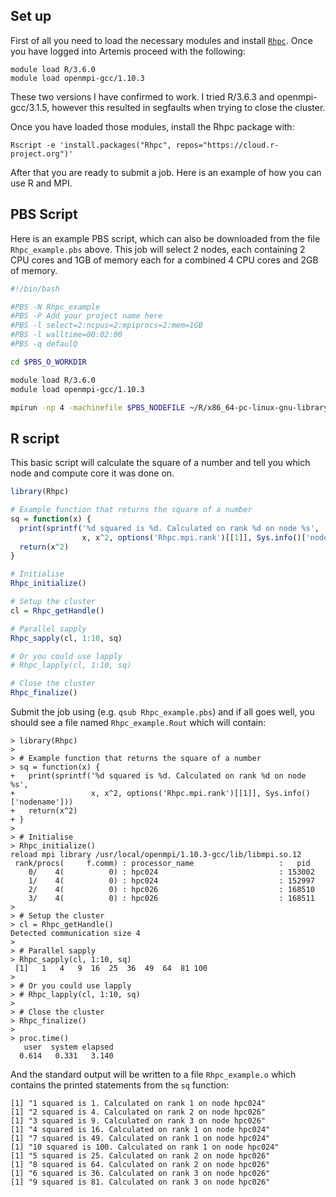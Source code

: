 ## Set up

First of all you need to load the necessary modules and install [`Rhpc`](https://cran.r-project.org/package=Rhpc). Once you have logged into Artemis proceed with the following:

```
module load R/3.6.0
module load openmpi-gcc/1.10.3
```

These two versions I have confirmed to work. I tried R/3.6.3 and openmpi-gcc/3.1.5, however this resulted in segfaults when trying to close the cluster.

Once you have loaded those modules, install the Rhpc package with:

`Rscript -e 'install.packages("Rhpc", repos="https://cloud.r-project.org")'`

After that you are ready to submit a job. Here is an example of how you can use R and MPI.

## PBS Script

Here is an example PBS script, which can also be downloaded from the file `Rhpc_example.pbs` above. This job will select 2 nodes, each containing 2 CPU cores and 1GB of memory each for a combined 4 CPU cores and 2GB of memory.

```bash
#!/bin/bash

#PBS -N Rhpc_example
#PBS -P Add your project name here
#PBS -l select=2:ncpus=2:mpiprocs=2:mem=1GB
#PBS -l walltime=00:02:00
#PBS -q defaulQ

cd $PBS_O_WORKDIR

module load R/3.6.0
module load openmpi-gcc/1.10.3

mpirun -np 4 -machinefile $PBS_NODEFILE ~/R/x86_64-pc-linux-gnu-library/3.6/Rhpc/Rhpc CMD BATCH --no-save Rhpc_example.R
```

## R script

This basic script will calculate the square of a number and tell you which node and compute core it was done on.

```r
library(Rhpc)

# Example function that returns the square of a number
sq = function(x) {
  print(sprintf('%d squared is %d. Calculated on rank %d on node %s',
                x, x^2, options('Rhpc.mpi.rank')[[1]], Sys.info()['nodename']))
  return(x^2)
}

# Initialise
Rhpc_initialize()

# Setup the cluster
cl = Rhpc_getHandle()

# Parallel sapply
Rhpc_sapply(cl, 1:10, sq)

# Or you could use lapply
# Rhpc_lapply(cl, 1:10, sq)

# Close the cluster
Rhpc_finalize()
```

Submit the job using (e.g. `qsub Rhpc_example.pbs`) and if all goes well, you should see a file named `Rhpc_example.Rout` which will contain:

```
> library(Rhpc)
> 
> # Example function that returns the square of a number
> sq = function(x) {
+   print(sprintf('%d squared is %d. Calculated on rank %d on node %s',
+                 x, x^2, options('Rhpc.mpi.rank')[[1]], Sys.info()['nodename']))
+   return(x^2)
+ }
> 
> # Initialise
> Rhpc_initialize()
reload mpi library /usr/local/openmpi/1.10.3-gcc/lib/libmpi.so.12
 rank/procs(     f.comm) : processor_name                   :   pid
    0/    4(          0) : hpc024                           : 153002
    1/    4(          0) : hpc024                           : 152997
    2/    4(          0) : hpc026                           : 168510
    3/    4(          0) : hpc026                           : 168511
> 
> # Setup the cluster
> cl = Rhpc_getHandle()
Detected communication size 4
> 
> # Parallel sapply
> Rhpc_sapply(cl, 1:10, sq)
 [1]   1   4   9  16  25  36  49  64  81 100
> 
> # Or you could use lapply
> # Rhpc_lapply(cl, 1:10, sq)
> 
> # Close the cluster
> Rhpc_finalize()
> 
> proc.time()
   user  system elapsed 
  0.614   0.331   3.140 
```

And the standard output will be written to a file `Rhpc_example.o` which contains the printed statements from the `sq` function:
```
[1] "1 squared is 1. Calculated on rank 1 on node hpc024"
[1] "2 squared is 4. Calculated on rank 2 on node hpc026"
[1] "3 squared is 9. Calculated on rank 3 on node hpc026"
[1] "4 squared is 16. Calculated on rank 1 on node hpc024"
[1] "7 squared is 49. Calculated on rank 1 on node hpc024"
[1] "10 squared is 100. Calculated on rank 1 on node hpc024"
[1] "5 squared is 25. Calculated on rank 2 on node hpc026"
[1] "8 squared is 64. Calculated on rank 2 on node hpc026"
[1] "6 squared is 36. Calculated on rank 3 on node hpc026"
[1] "9 squared is 81. Calculated on rank 3 on node hpc026"
```
